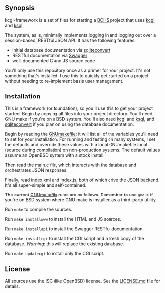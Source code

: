 ## Synopsis

kcgi-framework is a set of files for starting a
[BCHS](https://learnbchs.org) project that uses
[kcgi](https://kristaps.bsd.lv/kcgi) and
[ksql](https://kristaps.bsd.lv/ksql).

The system, as is, minimally implements logging in and logging out over a
session-based, RESTful JSON API.  It has the following features:

- initial database documentation via
  [sqliteconvert](https://kristaps.bsd.lv/sqliteconvert)
- RESTful documentation via [Swagger](https://swagger.io)
- well-documented C and JS source code

You'll only use this repository once as a primer for your project.  It's
not something that's installed.  I use this to quickly get started on a
project without needing to re-implement basis user management.

## Installation

This is a framework (or foundation), so you'll use this to get your
project started.  Begin by copying all files into your project
directory.  You'll need GNU make if you're on a BSD system.  You'll also
need [kcgi](https://kristaps.bsd.lv/kcgi) and
[ksql](https://kristaps.bsd.lv/ksql), and
[sqliteconvert](https://kristaps.bsd.lv/sqliteconvert) if you plan on
using the database documentation.

Begin by reading the [GNUmakefile](GNUmakefile): it will list all of the
variables you'll need to set for your installation.  For running and
testing on many systems, I set the defaults and override these values
with a local GNUmakefile.local (source during compilation) on
non-production systems.  The default values assume an OpenBSD system
with a stock install.

Then read the [main.c](main.c) file, which interacts with the database
and orchestrates JSON responses.

Finally, read [index.xml](index.xml) and [index.js](index.js), both of
which drive the JSON backend.  It's all super-simple and self-contained.

The current [GNUmakefile](GNUmakefile) rules are as follows.  Remember
to use `gmake` if you're on BSD system where GNU make is installed as a
third-party utility.

Run `make` to compile the sources.

Run `make installwww` to install the HTML and JS sources.

Run `make installapi` to install the Swagger RESTful documentation.

Run `make installcgi` to install the CGI script and a fresh copy of the
database.  *Warning*: this will replace the existing database.

Run `make updatecgi` to install only the CGI script.

## License

All sources use the ISC (like OpenBSD) license.
See the [LICENSE.md](LICENSE.md) file for details.
